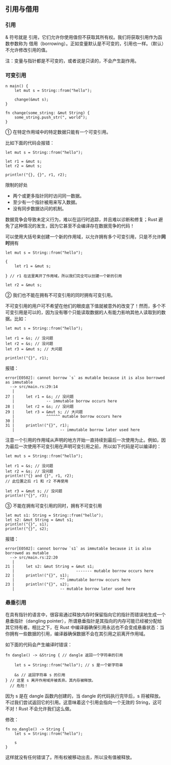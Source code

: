 ## 引用与借用

### 引用
& 符号就是 引用，它们允许你使用值但不获取其所有权。我们将获取引用作为函数参数称为 借用（borrowing）。正如变量默认是不可变的，引用也一样。（默认）不允许修改引用的值。

注：变量与指针都是不可变的，或者说是只读的，不会产生副作用。

### 可变引用

```
n main() {
    let mut s = String::from("hello");

    change(&mut s);
}

fn change(some_string: &mut String) {
    some_string.push_str(", world");
}
```

① 在特定作用域中的特定数据只能有一个可变引用。

比如下面的代码会报错：
```
let mut s = String::from("hello");

let r1 = &mut s;
let r2 = &mut s;

println!("{}, {}", r1, r2);
```

限制的好处
* 两个或更多指针同时访问同一数据。
* 至少有一个指针被用来写入数据。
* 没有同步数据访问的机制。

数据竞争会导致未定义行为，难以在运行时追踪，并且难以诊断和修复；Rust 避免了这种情况的发生，因为它甚至不会编译存在数据竞争的代码！

可以使用大括号来创建一个新的作用域，以允许拥有多个可变引用，只是不允许**同时**拥有

```
let mut s = String::from("hello");

{
    let r1 = &mut s;

} // r1 在这里离开了作用域，所以我们完全可以创建一个新的引用

let r2 = &mut s;
```

② 我们也不能在拥有不可变引用的同时拥有可变引用。

不可变引用的用户可不希望在他们的眼皮底下值就被意外的改变了！然而，多个不可变引用是可以的，因为没有哪个只能读取数据的人有能力影响其他人读取到的数据。比如：
```
let mut s = String::from("hello");

let r1 = &s; // 没问题
let r2 = &s; // 没问题
let r3 = &mut s; // 大问题

println!("{}", r1);
```
报错：
```
error[E0502]: cannot borrow `s` as mutable because it is also borrowed as immutable
  --> src/main.rs:29:14
   |
27 |     let r1 = &s; // 没问题
   |              -- immutable borrow occurs here
28 |     let r2 = &s; // 没问题
29 |     let r3 = &mut s; // 大问题
   |              ^^^^^^ mutable borrow occurs here
30 | 
31 |     println!("{}", r1);
   |                    -- immutable borrow later used here
```

注意一个引用的作用域从声明的地方开始一直持续到最后一次使用为止。例如，因为最后一次使用不可变引用在声明可变引用之前，所以如下代码是可以编译的：

```
let mut s = String::from("hello");

let r1 = &s; // 没问题
let r2 = &s; // 没问题
println!("{} and {}", r1, r2);
// 此位置之后 r1 和 r2 不再使用

let r3 = &mut s; // 没问题
println!("{}", r3);
```

③ 不能在拥有可变引用的同时，拥有不可变引用
```
let mut s1: String = String::from("hello");
let s2: &mut String = &mut s1;
println!("{}", s1);
println!("{}", s2);
```
报错：
```
error[E0502]: cannot borrow `s1` as immutable because it is also borrowed as mutable
  --> src/main.rs:22:20
   |
21 |     let s2: &mut String = &mut s1;
   |                           ------- mutable borrow occurs here
22 |     println!("{}", s1);
   |                    ^^ immutable borrow occurs here
23 |     println!("{}", s2);
   |                    -- mutable borrow later used here
```


### 悬垂引用
在具有指针的语言中，很容易通过释放内存时保留指向它的指针而错误地生成一个 悬垂指针（dangling pointer），所谓悬垂指针是其指向的内存可能已经被分配给其它持有者。相比之下，在 Rust 中编译器确保引用永远也不会变成悬垂状态：当你拥有一些数据的引用，编译器确保数据不会在其引用之前离开作用域。

如下面的代码会产生编译时错误：
```
fn dangle() -> &String { // dangle 返回一个字符串的引用

    let s = String::from("hello"); // s 是一个新字符串

    &s // 返回字符串 s 的引用
} // 这里 s 离开作用域并被丢弃。其内存被释放。
  // 危险！
```
因为 s 是在 dangle 函数内创建的，当 dangle 的代码执行完毕后，s 将被释放。不过我们尝试返回它的引用。这意味着这个引用会指向一个无效的 String，这可不对！Rust 不会允许我们这么做。

修改：
```
fn no_dangle() -> String {
    let s = String::from("hello");

    s
}
```
这样就没有任何错误了。所有权被移动出去，所以没有值被释放。


  




